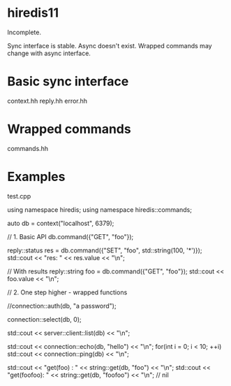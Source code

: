 hiredis11
=========

Incomplete.

Sync interface is stable. Async doesn't exist. Wrapped commands may change with async interface.

Basic sync interface
====================
context.hh
reply.hh
error.hh


Wrapped commands
================
commands.hh


Examples
========
test.cpp


using namespace hiredis;
using namespace hiredis::commands;

auto db = context("localhost", 6379);

// 1. Basic API
db.command({"GET", "foo"});

reply::status res = db.command({"SET", "foo", std::string(100, '*')});
std::cout << "res: " << res.value << "\n";

// With results
reply::string foo = db.command({"GET", "foo"});
std::cout << foo.value << "\n";

// 2. One step higher - wrapped functions

//connection::auth(db, "a password");

connection::select(db, 0);

std::cout << server::client::list(db) << "\n";

std::cout << connection::echo(db, "hello") << "\n";
for(int i = 0; i < 10; ++i)
	std::cout << connection::ping(db) << "\n";

std::cout << "get(foo)   : " << string::get(db, "foo") << "\n";
std::cout << "get(foofoo): " << string::get(db, "foofoo") << "\n"; // nil
